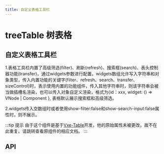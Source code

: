 ```yaml
---
title: 自定义表格工具栏
---
```


# treeTable 树表格

## 自定义表格工具栏

1.表格工具栏内置了高级筛选(filter)、刷新(refresh)、搜索框(search)、表头控制器功能(transfer)，通过widgets参数进行配置，widgets数组允许写入字符串和对象类型，传入内置功能的关键字(filter、refresh、search、transfer、sizeControl)时，表示使用内置的功能组件，传入其他字符串时，则该字符串会被当做插槽名渲染，也可以传入对象自定义渲染，格式为{id：xxx, widget: () => VNode | Component }, 表格默认展示搜索框和高级筛选。

2.widgets传入空数组时或者使用show-filter:false和show-search-input:false属性时，则不展示。

<demo-preview2 path="./formToolbar.vue" />

:::tip 提示
由于这个组件是基于[Vxe-Table](https://vxetable.cn/#/table/api)开发，他的原始属性未被更改，故不在此重复。请跳转查看原组件的相应文档。
:::

## API

<API src="../table.json" lang="zh"></API>